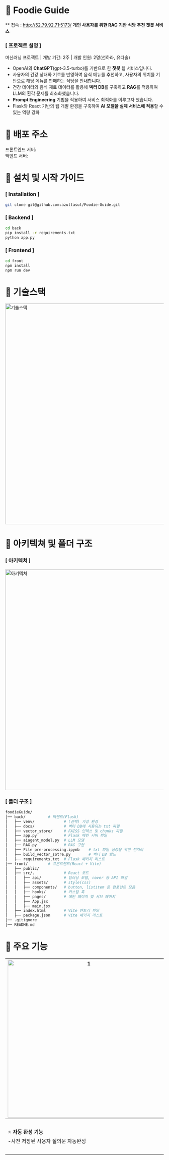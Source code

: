 # 📍 Foodie Guide
** 접속 : http://52.79.92.71:5173/
**개인 사용자를 위한 RAG 기반 식당 추천 챗봇 서비스**

### [ 프로젝트 설명 ]

머신러닝 프로젝트 | 개발 기간: 2주 | 개발 인원: 2명(선하라, 유다솔)

- OpenAI의 **ChatGPT**(gpt-3.5-turbo)를 기반으로 한 **챗봇** 웹 서비스입니다.
- 사용자의 건강 상태와 기호를 반영하여 음식 메뉴를 추천하고, 사용자의 위치를 기반으로 해당 메뉴를 판매하는 식당을 안내합니다.
- 건강 데이터와 음식 재료 데이터를 활용해 **벡터 DB**를 구축하고 **RAG**를 적용하여 LLM의 환각 문제를 최소화했습니다.
- **Prompt Engineering** 기법을 적용하여 서비스 최적화를 이루고자 했습니다.
- Flask와 React 기반의 웹 개발 환경을 구축하여 **AI 모델을 실제 서비스에 적용**할 수 있는 역량 강화

# 📍 배포 주소

프론트엔드 서버:  
백엔드 서버:

# 📍 **설치** 및 시작 가이드

### [ Installation ]

```bash
git clone git@github.com:azultasul/Foodie-Guide.git
```

### [ Backend ]

```bash
cd back
pip install -r requirements.txt
python app.py
```

### [ Frontend ]

```bash
cd front
npm install
npm run dev
```

# 📍 기술스택
<img width="700" alt="기술스택" src="https://github.com/user-attachments/assets/f0e3cbce-84e1-450f-9d2d-fccbf389d1ef" />

# 📍 아키텍쳐 및 폴더 구조

### [ 아키텍쳐 ]
<img width="700" alt="아키텍쳐" src="https://github.com/user-attachments/assets/8accdedf-19eb-4d19-aaae-2d47f489bfc1" />

### [ 폴더 구조 ]

```bash
foodieGuide/
│── back/          # 백엔드(Flask)
│   ├── venv/             # (선택) 가상 환경
│   ├── docs/             # 벡터 DB에 사용되는 txt 파일
│   ├── vector_store/     # FAISS 인덱스 및 chunks 파일
│   ├── app.py            # Flask 메인 서버 파일
│   ├── aiagent_model.py  # LLM 모델
│   ├── RAG.py            # RAG 구현
│   ├── File pre-processing.ipynb    # txt 파일 생성을 위한 전처리
│   ├── build_vector_sotre.py        # 벡터 DB 빌드
│   ├── requirements.txt  # Flask 패키지 리스트
│── front/         # 프론트엔드(React + Vite)
│   ├── public/
│   ├── src/.             # React 코드
│   │   ├── api/          # 딥러닝 모델, naver 등 API 파일
│   │   ├── assets/       # style(css)
│   │   ├── components/   # button, listitem 등 컴포넌트 모음
│   │   ├── hooks/        # 커스텀 훅
│   │   ├── pages/        # 메인 페이지 및 서브 페이지
│   │   ├── App.jsx
│   │   ├── main.jsx
│   ├── index.html        # Vite 엔트리 파일
│   ├── package.json      # Vite 패키지 리스트
│── .gitignore
│── README.md
```

# 📍 주요 기능                                                           

| <img width="500" alt="1" src="https://github.com/user-attachments/assets/0aaf5d65-94ed-465a-8de3-6503478d83b0" /> | <img width="500" alt="2" src="https://github.com/user-attachments/assets/1fafe136-8d3b-4fe5-85f1-0d968c805efc" />                                                               | <img width="500" alt="3" src="https://github.com/user-attachments/assets/af12c1fe-6f64-4c53-9cc2-30c13dabf17d" />    |
| ----------------------------------------------------------------------- | ------------------------------------------------------------------------------------------------------------------------------------------------------------------- | ------------------------------------------------------------------------------------------------------ |
| ⭐ **자동 완성 기능** <br />-사전 저장된 사용자 질의문 자동완성         | ⭐ **일반 대화 기능**<br />- 사용자와 챗봇의 일반 대화<br />⭐ **메뉴 추천 대화 기능**<br />- 사용자의 상태 기반의 식단 및 해당 식단을 제공하는 주변 식당 정보 제공 | ⭐ **지도 기능**<br />- 사용자 위치 기반의 식당 정보를 지도로 표시<br />- 지도에 표시된 식당 정보 제공 |
